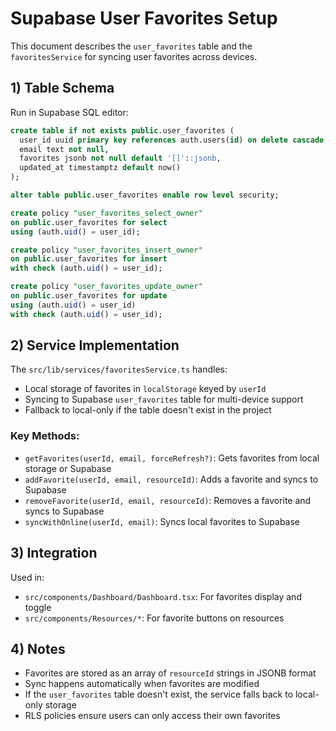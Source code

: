 # Supabase User Favorites Setup

This document describes the `user_favorites` table and the `favoritesService` for syncing user favorites across devices.

## 1) Table Schema

Run in Supabase SQL editor:

```sql
create table if not exists public.user_favorites (
  user_id uuid primary key references auth.users(id) on delete cascade,
  email text not null,
  favorites jsonb not null default '[]'::jsonb,
  updated_at timestamptz default now()
);

alter table public.user_favorites enable row level security;

create policy "user_favorites_select_owner"
on public.user_favorites for select
using (auth.uid() = user_id);

create policy "user_favorites_insert_owner"
on public.user_favorites for insert
with check (auth.uid() = user_id);

create policy "user_favorites_update_owner"
on public.user_favorites for update
using (auth.uid() = user_id)
with check (auth.uid() = user_id);
```

## 2) Service Implementation

The `src/lib/services/favoritesService.ts` handles:

- Local storage of favorites in `localStorage` keyed by `userId`
- Syncing to Supabase `user_favorites` table for multi-device support
- Fallback to local-only if the table doesn't exist in the project

### Key Methods:

- `getFavorites(userId, email, forceRefresh?)`: Gets favorites from local storage or Supabase
- `addFavorite(userId, email, resourceId)`: Adds a favorite and syncs to Supabase
- `removeFavorite(userId, email, resourceId)`: Removes a favorite and syncs to Supabase
- `syncWithOnline(userId, email)`: Syncs local favorites to Supabase

## 3) Integration

Used in:
- `src/components/Dashboard/Dashboard.tsx`: For favorites display and toggle
- `src/components/Resources/*`: For favorite buttons on resources

## 4) Notes

- Favorites are stored as an array of `resourceId` strings in JSONB format
- Sync happens automatically when favorites are modified
- If the `user_favorites` table doesn't exist, the service falls back to local-only storage
- RLS policies ensure users can only access their own favorites
